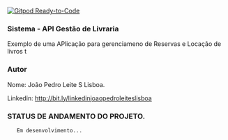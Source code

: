 [![Gitpod Ready-to-Code](https://img.shields.io/badge/Gitpod-Ready--to--Code-blue?logo=gitpod)](https://gitpod.io/#https://github.com/IronJhon/system_bibliotec) 


### Sistema - API Gestão de Livraria 
Exemplo de uma APlicação para gerenciameno de Reservas e Locação de livros t


### Autor

Nome: João Pedro Leite S Lisboa.

Linkedin: http://bit.ly/linkedinjoaopedroleiteslisboa


### STATUS DE ANDAMENTO DO PROJETO.

	   Em desenvolvimento...
